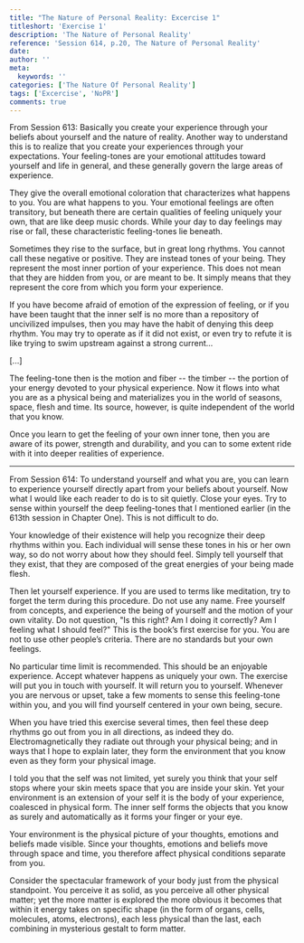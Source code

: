 ```yaml
---
title: "The Nature of Personal Reality: Excercise 1"
titleshort: 'Exercise 1'
description: 'The Nature of Personal Reality'
reference: 'Session 614, p.20, The Nature of Personal Reality'
date:
author: ''
meta:
  keywords: ''
categories: ['The Nature Of Personal Reality']
tags: ['Excercise', 'NoPR']
comments: true
---
```

From Session 613: Basically you create your experience through your beliefs about yourself and the nature of reality. Another way to understand this is to realize that you create your experiences through your expectations. Your feeling-tones are your emotional attitudes toward yourself and life in general, and these generally govern the large areas of experience.

They give the overall emotional coloration that characterizes what happens to you. You are what happens to you. Your emotional feelings are often transitory, but beneath there are certain qualities of feeling uniquely your own, that are like deep music chords. While your day to day feelings may rise or fall, these characteristic feeling-tones lie beneath.

Sometimes they rise to the surface, but in great long rhythms. You cannot call these negative or positive. They are instead tones of your being. They represent the most inner portion of your experience. This does not mean that they are hidden from you, or are meant to be. It simply means that they represent the core from which you form your experience.

If you have become afraid of emotion of the expression of feeling, or if you have been taught that the inner self is no more than a repository of uncivilized impulses, then you may have the habit of denying this deep rhythm. You may try to operate as if it did not exist, or even try to refute it is like trying to swim upstream against a strong current...

[...]

The feeling-tone then is the motion and fiber -- the timber -- the portion of your energy devoted to your physical experience. Now it flows into what you are as a physical being and materializes you in the world of seasons, space, flesh and time. Its source, however, is quite independent of the world that you know.

Once you learn to get the feeling of your own inner tone, then you are aware of its power, strength and durability, and you can to some extent ride with it into deeper realities of experience.

---

From Session 614: To understand yourself and what you are, you can learn to experience yourself directly apart from your beliefs about yourself. Now what I would like each reader to do is to sit quietly. Close your eyes. Try to sense within yourself the deep feeling-tones that I mentioned earlier (in the 613th session in Chapter One). This is not difficult to do.

Your knowledge of their existence will help you recognize their deep rhythms within you. Each individual will sense these tones in his or her own way, so do not worry about how they should feel. Simply tell yourself that they exist, that they are composed of the great energies of your being made flesh.

Then let yourself experience. If you are used to terms like meditation, try to forget the term during this procedure. Do not use any name. Free yourself from concepts, and experience the being of yourself and the motion of your own vitality. Do not question, "Is this right? Am I doing it correctly? Am I feeling what I should feel?" This is the book’s first exercise for you. You are not to use other people’s criteria. There are no standards but your own feelings.

No particular time limit is recommended. This should be an enjoyable experience. Accept whatever happens as uniquely your own. The exercise will put you in touch with yourself. It will return you to yourself. Whenever you are nervous or upset, take a few moments to sense this feeling-tone within you, and you will find yourself centered in your own being, secure.

When you have tried this exercise several times, then feel these deep rhythms go out from you in all directions, as indeed they do. Electromagnetically they radiate out through your physical being; and in ways that I hope to explain later, they form the environment that you know even as they form your physical image.

I told you that the self was not limited, yet surely you think that your self stops where your skin meets space that you are inside your skin. Yet your environment is an extension of your self it is the body of your experience, coalesced in physical form. The inner self forms the objects that you know as surely and automatically as it forms your finger or your eye.

Your environment is the physical picture of your thoughts, emotions and beliefs made visible. Since your thoughts, emotions and beliefs move through space and time, you therefore affect physical conditions separate from you.

Consider the spectacular framework of your body just from the physical standpoint. You perceive it as solid, as you perceive all other physical matter; yet the more matter is explored the more obvious it becomes that within it energy takes on specific shape (in the form of organs, cells, molecules, atoms, electrons), each less physical than the last, each combining in mysterious gestalt to form matter.
